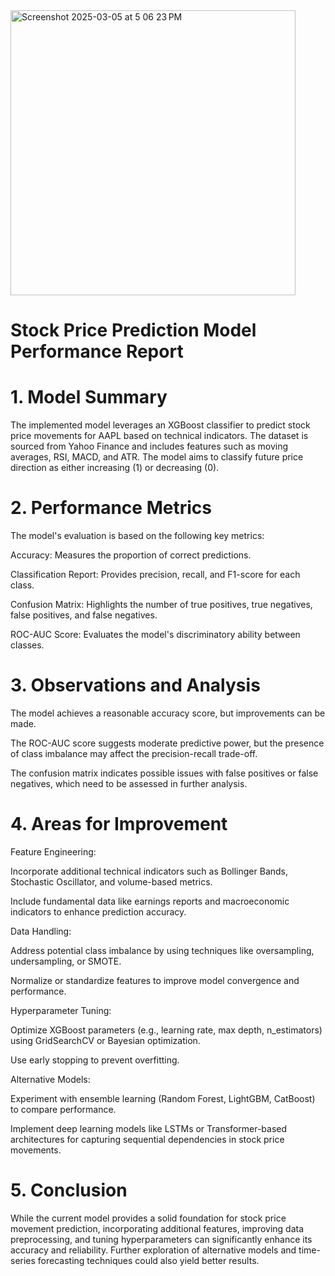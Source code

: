 <img width="456" alt="Screenshot 2025-03-05 at 5 06 23 PM" src="https://github.com/user-attachments/assets/b2826f0e-7948-4520-b972-0c11be509782" />

 # Stock Price Prediction Model Performance Report

# 1. Model Summary
The implemented model leverages an XGBoost classifier to predict stock price movements for AAPL based on technical indicators. The dataset is sourced from Yahoo Finance and includes features such as moving averages, RSI, MACD, and ATR. The model aims to classify future price direction as either increasing (1) or decreasing (0).

#  2. Performance Metrics
The model's evaluation is based on the following key metrics:

Accuracy: Measures the proportion of correct predictions.

Classification Report: Provides precision, recall, and F1-score for each class.

Confusion Matrix: Highlights the number of true positives, true negatives, false positives, and false negatives.

ROC-AUC Score: Evaluates the model's discriminatory ability between classes.

# 3. Observations and Analysis

The model achieves a reasonable accuracy score, but improvements can be made.

The ROC-AUC score suggests moderate predictive power, but the presence of class imbalance may affect the precision-recall trade-off.

The confusion matrix indicates possible issues with false positives or false negatives, which need to be assessed in further analysis.

# 4. Areas for Improvement

Feature Engineering:

Incorporate additional technical indicators such as Bollinger Bands, Stochastic Oscillator, and volume-based metrics.

Include fundamental data like earnings reports and macroeconomic indicators to enhance prediction accuracy.

Data Handling:

Address potential class imbalance by using techniques like oversampling, undersampling, or SMOTE.

Normalize or standardize features to improve model convergence and performance.

Hyperparameter Tuning:

Optimize XGBoost parameters (e.g., learning rate, max depth, n_estimators) using GridSearchCV or Bayesian optimization.

Use early stopping to prevent overfitting.

Alternative Models:

Experiment with ensemble learning (Random Forest, LightGBM, CatBoost) to compare performance.

Implement deep learning models like LSTMs or Transformer-based architectures for capturing sequential dependencies in stock price movements.

# 5. Conclusion
While the current model provides a solid foundation for stock price movement prediction, incorporating additional features, improving data preprocessing, and tuning hyperparameters can significantly enhance its accuracy and reliability. Further exploration of alternative models and time-series forecasting techniques could also yield better results.

